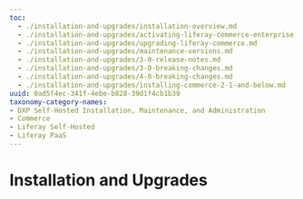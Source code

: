 ```yaml
---
toc:
  - ./installation-and-upgrades/installation-overview.md
  - ./installation-and-upgrades/activating-liferay-commerce-enterprise.md
  - ./installation-and-upgrades/upgrading-liferay-commerce.md
  - ./installation-and-upgrades/maintenance-versions.md
  - ./installation-and-upgrades/3-0-release-notes.md
  - ./installation-and-upgrades/3-0-breaking-changes.md
  - ./installation-and-upgrades/4-0-breaking-changes.md
  - ./installation-and-upgrades/installing-commerce-2-1-and-below.md
uuid: 0ad5f4ec-341f-4ebe-b828-39d1f4cb1b39
taxonomy-category-names:
- DXP Self-Hosted Installation, Maintenance, and Administration
- Commerce
- Liferay Self-Hosted
- Liferay PaaS
---
```

# Installation and Upgrades
